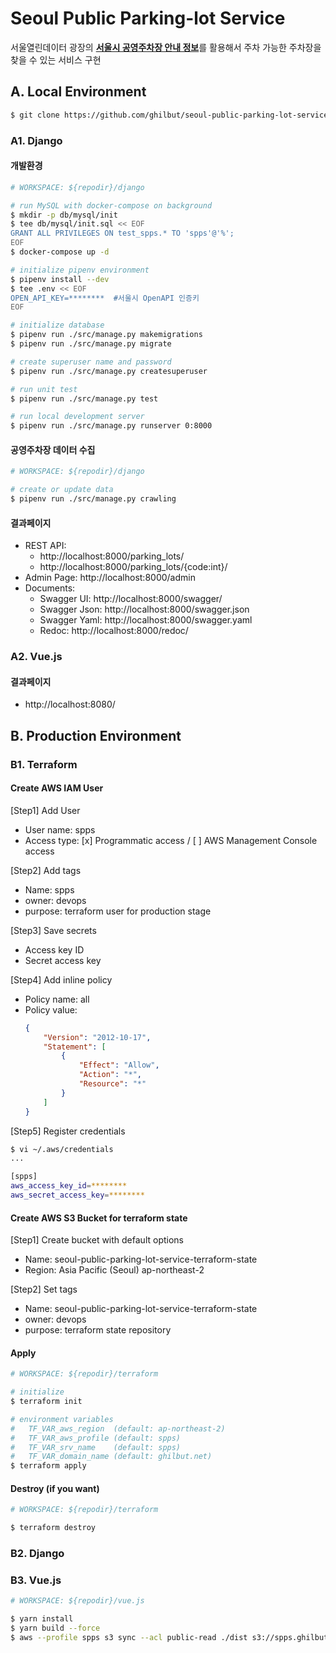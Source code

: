 # Seoul Public Parking-lot Service
서울열린데이터 광장의 [**서울시 공영주차장 안내 정보**](http://data.seoul.go.kr/dataList/OA-13122/S/1/datasetView.do)를 활용해서 주차 가능한 주차장을 찾을 수 있는 서비스 구현



## A. Local Environment

```bash
$ git clone https://github.com/ghilbut/seoul-public-parking-lot-service.git
```


### A1. Django


#### 개발환경

```bash
# WORKSPACE: ${repodir}/django

# run MySQL with docker-compose on background
$ mkdir -p db/mysql/init
$ tee db/mysql/init.sql << EOF
GRANT ALL PRIVILEGES ON test_spps.* TO 'spps'@'%';
EOF
$ docker-compose up -d

# initialize pipenv environment
$ pipenv install --dev
$ tee .env << EOF
OPEN_API_KEY=********  #서울시 OpenAPI 인증키
EOF

# initialize database
$ pipenv run ./src/manage.py makemigrations
$ pipenv run ./src/manage.py migrate

# create superuser name and password
$ pipenv run ./src/manage.py createsuperuser

# run unit test
$ pipenv run ./src/manage.py test

# run local development server
$ pipenv run ./src/manage.py runserver 0:8000
```


#### 공영주차장 데이터 수집

```bash
# WORKSPACE: ${repodir}/django

# create or update data
$ pipenv run ./src/manage.py crawling
```


#### 결과페이지

- REST API:
  - http://localhost:8000/parking_lots/
  - http://localhost:8000/parking_lots/{code:int}/
- Admin Page: http://localhost:8000/admin
- Documents:
  - Swagger UI: http://localhost:8000/swagger/
  - Swagger Json: http://localhost:8000/swagger.json
  - Swagger Yaml: http://localhost:8000/swagger.yaml
  - Redoc: http://localhost:8000/redoc/


### A2. Vue.js


#### 결과페이지

- http://localhost:8080/


## B. Production Environment


### B1. Terraform


#### Create AWS IAM User

[Step1] Add User

- User name: spps
- Access type: [x] Programmatic access / [ ] AWS Management Console access

[Step2] Add tags

- Name: spps
- owner: devops
- purpose: terraform user for production stage

[Step3] Save secrets

- Access key ID
- Secret access key

[Step4] Add inline policy

- Policy name: all
- Policy value:
  ```json
  {
      "Version": "2012-10-17",
      "Statement": [
          {
              "Effect": "Allow",
              "Action": "*",
              "Resource": "*"
          }
      ]
  }
  ```

[Step5] Register credentials

```bash
$ vi ~/.aws/credentials
...

[spps]
aws_access_key_id=********
aws_secret_access_key=********
```


#### Create AWS S3 Bucket for terraform state

[Step1] Create bucket with default options

- Name: seoul-public-parking-lot-service-terraform-state
- Region: Asia Pacific (Seoul) ap-northeast-2

[Step2] Set tags

- Name: seoul-public-parking-lot-service-terraform-state
- owner: devops
- purpose: terraform state repository


#### Apply

```bash
# WORKSPACE: ${repodir}/terraform

# initialize
$ terraform init

# environment variables
#   TF_VAR_aws_region  (default: ap-northeast-2)
#   TF_VAR_aws_profile (default: spps)
#   TF_VAR_srv_name    (default: spps)
#   TF_VAR_domain_name (default: ghilbut.net)
$ terraform apply
```


#### Destroy (if you want)

```bash
# WORKSPACE: ${repodir}/terraform

$ terraform destroy
```


### B2. Django


### B3. Vue.js

```bash
# WORKSPACE: ${repodir}/vue.js

$ yarn install
$ yarn build --force
$ aws --profile spps s3 sync --acl public-read ./dist s3://spps.ghilbut.net
```
